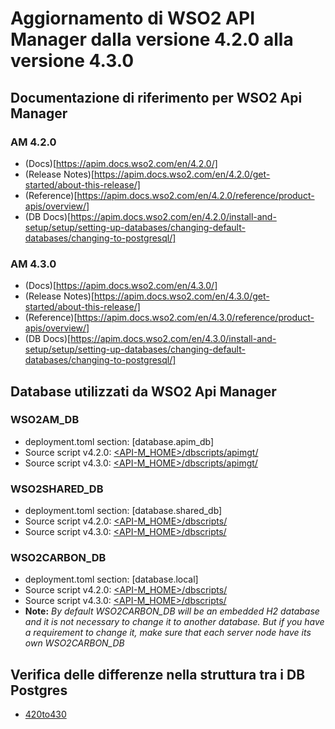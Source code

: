 # Aggiornamento di WSO2 API Manager dalla versione 4.2.0 alla versione 4.3.0

## Documentazione di riferimento per WSO2 Api Manager

### AM 4.2.0
* (Docs)[https://apim.docs.wso2.com/en/4.2.0/]
* (Release Notes)[https://apim.docs.wso2.com/en/4.2.0/get-started/about-this-release/]
* (Reference)[https://apim.docs.wso2.com/en/4.2.0/reference/product-apis/overview/]
* (DB Docs)[https://apim.docs.wso2.com/en/4.2.0/install-and-setup/setup/setting-up-databases/changing-default-databases/changing-to-postgresql/]

### AM 4.3.0
* (Docs)[https://apim.docs.wso2.com/en/4.3.0/]
* (Release Notes)[https://apim.docs.wso2.com/en/4.3.0/get-started/about-this-release/]
* (Reference)[https://apim.docs.wso2.com/en/4.3.0/reference/product-apis/overview/]
* (DB Docs)[https://apim.docs.wso2.com/en/4.3.0/install-and-setup/setup/setting-up-databases/changing-default-databases/changing-to-postgresql/]

## Database utilizzati da WSO2 Api Manager

### WSO2AM_DB
* deployment.toml section: [database.apim_db]
* Source script v4.2.0: [<API-M_HOME>/dbscripts/apimgt/](/am/wso2am-4.2.0/dbscripts/apimgt/)
* Source script v4.3.0: [<API-M_HOME>/dbscripts/apimgt/](/am/wso2am-4.3.0/dbscripts/apimgt/)

### WSO2SHARED_DB
* deployment.toml section: [database.shared_db]
* Source script v4.2.0: [<API-M_HOME>/dbscripts/](/am/wso2am-4.2.0/dbscripts/)
* Source script v4.3.0: [<API-M_HOME>/dbscripts/](/am/wso2am-4.3.0/dbscripts/)

### WSO2CARBON_DB
* deployment.toml section: [database.local]
* Source script v4.2.0: [<API-M_HOME>/dbscripts/](/am/wso2am-4.2.0/dbscripts/)
* Source script v4.3.0: [<API-M_HOME>/dbscripts/](/am/wso2am-4.3.0/dbscripts/)
* **Note:** *By default WSO2CARBON_DB will be an embedded H2 database and it is not necessary to change it to another database. But if you have a requirement to change it, make sure that each server node have its own WSO2CARBON_DB*
        
## Verifica delle differenze nella struttura tra i DB Postgres
* [420to430](/am/420to430/db/postgres/)
